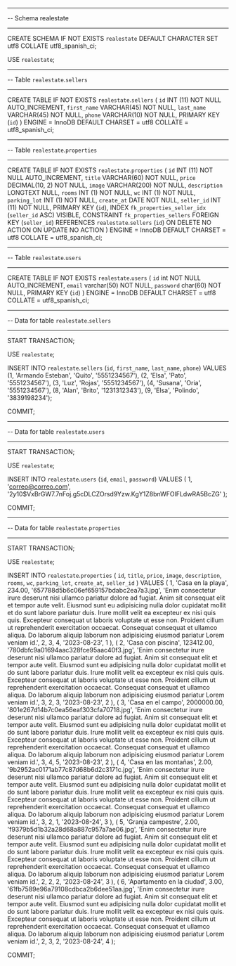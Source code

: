 -- -----------------------------------------------------
-- Schema realestate
-- -----------------------------------------------------
CREATE SCHEMA IF NOT EXISTS `realestate` DEFAULT CHARACTER
      SET utf8 COLLATE utf8_spanish_ci;

USE `realestate`;

-- -----------------------------------------------------
-- Table `realestate`.`sellers`
-- -----------------------------------------------------
   CREATE TABLE IF NOT EXISTS `realestate`.`sellers` (
          `id` INT (11) NOT NULL AUTO_INCREMENT,
          `first_name` VARCHAR(45) NOT NULL,
          `last_name` VARCHAR(45) NOT NULL,
          `phone` VARCHAR(10) NOT NULL,
          PRIMARY KEY (`id`)
          ) ENGINE = InnoDB DEFAULT CHARSET = utf8 COLLATE = utf8_spanish_ci;

-- -----------------------------------------------------
-- Table `realestate`.`properties`
-- -----------------------------------------------------
   CREATE TABLE IF NOT EXISTS `realestate`.`properties` (
          `id` INT (11) NOT NULL AUTO_INCREMENT,
          `title` VARCHAR(60) NOT NULL,
          `price` DECIMAL(10, 2) NOT NULL,
          `image` VARCHAR(200) NOT NULL,
          `description` LONGTEXT NULL,
          `rooms` INT (1) NOT NULL,
          `wc` INT (1) NOT NULL,
          `parking_lot` INT (1) NOT NULL,
          `create_at` DATE NOT NULL,
          `seller_id` INT (11) NOT NULL,
          PRIMARY KEY (`id`),
          INDEX `fk_properties_seller_idx` (`seller_id` ASC) VISIBLE,
          CONSTRAINT `fk_properties_sellers` FOREIGN KEY (`seller_id`) REFERENCES `realestate`.`sellers` (`id`) ON DELETE NO ACTION ON UPDATE NO ACTION
          ) ENGINE = InnoDB DEFAULT CHARSET = utf8 COLLATE = utf8_spanish_ci;

-- -----------------------------------------------------
-- Table `realestate`.`users`
-- -----------------------------------------------------
   CREATE TABLE IF NOT EXISTS `realestate`.`users` (
          `id` int NOT NULL AUTO_INCREMENT,
          `email` varchar(50) NOT NULL,
          `password` char(60) NOT NULL,
          PRIMARY KEY (`id`)
          ) ENGINE = InnoDB DEFAULT CHARSET = utf8 COLLATE = utf8_spanish_ci;

-- -----------------------------------------------------
-- Data for table `realestate`.`sellers`
-- -----------------------------------------------------
START TRANSACTION;

USE `realestate`;

   INSERT INTO `realestate`.`sellers` (`id`, `first_name`, `last_name`, `phone`)
   VALUES (1, 'Armando Esteban', 'Quito', '5551234567'),
          (2, 'Elsa', 'Pato', '5551234567'),
          (3, 'Luz', 'Rojas', '5551234567'),
          (4, 'Susana', 'Oria', '5551234567'),
          (8, 'Alan', 'Brito', '1231312343'),
          (9, 'Elsa', 'Polindo', '3839198234');

COMMIT;

-- -----------------------------------------------------
-- Data for table `realestate`.`users`
-- -----------------------------------------------------
START TRANSACTION;

USE `realestate`;

   INSERT INTO `realestate`.`users` (`id`, `email`, `password`)
   VALUES (
          1,
          'correo@correo.com',
          '$2y$10$VxBrGW7.7nFoj.g5cDLCZOrsd9Yzw.KgY1Z8bnWFOlFLdwRA5BcZG'
          );

COMMIT;

-- -----------------------------------------------------
-- Data for table `realestate`.`properties`
-- -----------------------------------------------------
START TRANSACTION;

USE `realestate`;

   INSERT INTO `realestate`.`properties` (
          `id`,
          `title`,
          `price`,
          `image`,
          `description`,
          `rooms`,
          `wc`,
          `parking_lot`,
          `create_at`,
          `seller_id`
          )
   VALUES (
          1,
          'Casa en la playa',
          234.00,
          '657788d5b6c06ef659157bdabc2ea7a3.jpg',
          'Enim consectetur irure deserunt nisi ullamco pariatur dolore ad fugiat. Anim sit consequat elit et tempor aute velit. Eiusmod sunt eu adipisicing nulla dolor cupidatat mollit et do sunt labore pariatur duis. Irure mollit velit ea excepteur ex nisi quis quis. Excepteur consequat ut laboris voluptate ut esse non. Proident cillum ut reprehenderit exercitation occaecat. Consequat consequat et ullamco aliqua. Do laborum aliquip laborum non adipisicing eiusmod pariatur Lorem veniam id.',
          2,
          3,
          4,
          '2023-08-23',
          1
          ),
          (
          2,
          'Casa con piscina',
          123412.00,
          '780dbfc9a01694aac328fce95aac40f3.jpg',
          'Enim consectetur irure deserunt nisi ullamco pariatur dolore ad fugiat. Anim sit consequat elit et tempor aute velit. Eiusmod sunt eu adipisicing nulla dolor cupidatat mollit et do sunt labore pariatur duis. Irure mollit velit ea excepteur ex nisi quis quis. Excepteur consequat ut laboris voluptate ut esse non. Proident cillum ut reprehenderit exercitation occaecat. Consequat consequat et ullamco aliqua. Do laborum aliquip laborum non adipisicing eiusmod pariatur Lorem veniam id.',
          3,
          2,
          3,
          '2023-08-23',
          2
          ),
          (
          3,
          'Casa en el campo',
          2000000.00,
          '801e267d14b7c0ea56eaf303cfa70718.jpg',
          'Enim consectetur irure deserunt nisi ullamco pariatur dolore ad fugiat. Anim sit consequat elit et tempor aute velit. Eiusmod sunt eu adipisicing nulla dolor cupidatat mollit et do sunt labore pariatur duis. Irure mollit velit ea excepteur ex nisi quis quis. Excepteur consequat ut laboris voluptate ut esse non. Proident cillum ut reprehenderit exercitation occaecat. Consequat consequat et ullamco aliqua. Do laborum aliquip laborum non adipisicing eiusmod pariatur Lorem veniam id.',
          3,
          4,
          5,
          '2023-08-23',
          2
          ),
          (
          4,
          'Casa en las montañas',
          2.00,
          '9b2952ac0171ab77c87d68b6d2c3171c.jpg',
          'Enim consectetur irure deserunt nisi ullamco pariatur dolore ad fugiat. Anim sit consequat elit et tempor aute velit. Eiusmod sunt eu adipisicing nulla dolor cupidatat mollit et do sunt labore pariatur duis. Irure mollit velit ea excepteur ex nisi quis quis. Excepteur consequat ut laboris voluptate ut esse non. Proident cillum ut reprehenderit exercitation occaecat. Consequat consequat et ullamco aliqua. Do laborum aliquip laborum non adipisicing eiusmod pariatur Lorem veniam id.',
          3,
          2,
          1,
          '2023-08-24',
          3
          ),
          (
          5,
          'Granja campestre',
          2.00,
          'f9379b5d1b32a28d68a887c957a7ae06.jpg',
          'Enim consectetur irure deserunt nisi ullamco pariatur dolore ad fugiat. Anim sit consequat elit et tempor aute velit. Eiusmod sunt eu adipisicing nulla dolor cupidatat mollit et do sunt labore pariatur duis. Irure mollit velit ea excepteur ex nisi quis quis. Excepteur consequat ut laboris voluptate ut esse non. Proident cillum ut reprehenderit exercitation occaecat. Consequat consequat et ullamco aliqua. Do laborum aliquip laborum non adipisicing eiusmod pariatur Lorem veniam id.',
          2,
          2,
          2,
          '2023-08-24',
          3
          ),
          (
          6,
          'Apartamento en la ciudad',
          3.00,
          '61fb7589e96a79108cdbca2b6dee51aa.jpg',
          'Enim consectetur irure deserunt nisi ullamco pariatur dolore ad fugiat. Anim sit consequat elit et tempor aute velit. Eiusmod sunt eu adipisicing nulla dolor cupidatat mollit et do sunt labore pariatur duis. Irure mollit velit ea excepteur ex nisi quis quis. Excepteur consequat ut laboris voluptate ut esse non. Proident cillum ut reprehenderit exercitation occaecat. Consequat consequat et ullamco aliqua. Do laborum aliquip laborum non adipisicing eiusmod pariatur Lorem veniam id.',
          2,
          3,
          2,
          '2023-08-24',
          4
          );

COMMIT;